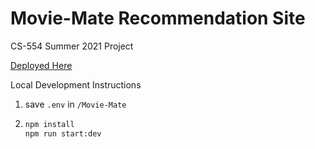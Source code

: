 # Movie-Mate Recommendation Site
CS-554 Summer 2021 Project

[Deployed Here](https://movie-mate-cs-554.herokuapp.com/)

Local Development Instructions

1. save `.env` in `/Movie-Mate`
2.  ```bash
    npm install
    npm run start:dev
    ```

